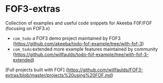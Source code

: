# FOF3-extras
Collection of examples and useful code snippets for Akeeba F0F/FOF (focusing on FOF3.x)

* `com_todo` a FOF3 demo project maintained by FOF3 (https://github.com/akeeba/todo-fof-example/tree/with-fof-3)
* `com_todo`:extended more example features maintained by community (https://github.com/willfaulds/todo-fof-example/tree/with-fof-3-extended)

[Full projects built with FOF] (https://github.com/willfaulds/FOF3-extras/blob/master/projects%20using%20FOF.md)

